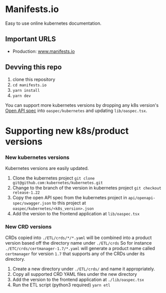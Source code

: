 # Manifests.io

Easy to use online kubernetes documentation.

## Important URLS
- Production: www.manifests.io

## Devving this repo
1. clone this repository
2. `cd manifests.io`
3. `yarn install`
4. `yarn dev`

You can support more kubernetes versions by dropping any k8s version's [Open API spec](https://github.com/kubernetes/kubernetes/blob/master/api/openapi-spec/swagger.json) into `oaspec/kubernetes` and updating `lib/oaspec.tsx`.

# Supporting new k8s/product versions

### New kubernetes versions
Kubernetes versions are easily updated.
1. Clone the kubernetes project `git clone git@github.com:kubernetes/kubernetes.git`
2. Change to the branch of the version in kubernetes project `git checkout release-1.22`
3. Copy the open API spec from the kubernetes project in `api/openapi-spec/swagger.json` to this project at `oaspec/kubernetes/<k8s_version>.json`
4. Add the version to the frontend application at `lib/oaspec.tsx`


### New CRD versions
CRDs copied into `./ETL/crds/*/*.yaml` will be combined into a product version based off the directory name under `./ETL/crds`
So for instance `./ETC/crds/certmanager-1.7/*.yaml` will generate a product name called `certmanager` for version `1.7` that supports any of the CRDs under its directory.

1. Create a new directory under `./ETL/crds/` and name it appropriately.
2. Copy all supported CRD YAML files under the new directory
3. Add the version to the frontend application at `./lib/oaspec.tsx`
4. Run the ETL script (python3 required) `yarn etl`
